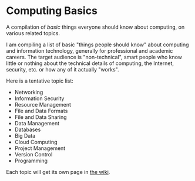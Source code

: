 Computing Basics
================

A compilation of *basic* things everyone should know about computing, on various related topics.

I am compiling a list of basic "things people should know" about
computing and information technology, generally for professional and
academic careers. The target audience is "non-technical", smart people
who know little or nothing about the technical details of computing, the
Internet, security, etc. or how any of it actually "works".

Here is a tentative topic list:

* Networking
* Information Security
* Resource Management
* File and Data Formats
* File and Data Sharing
* Data Management
* Databases
* Big Data
* Cloud Computing
* Project Management
* Version Control
* Programming

Each topic will get its own page in [the wiki](https://github.com/brianhigh/computing-basics/wiki).
